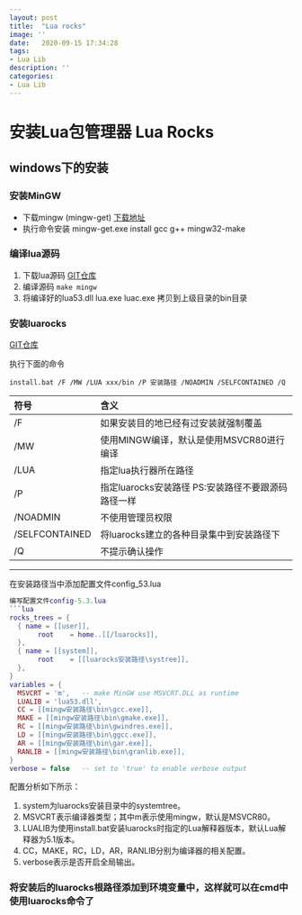 ```yaml
---
layout: post
title:  "Lua rocks"
image: ''
date:   2020-09-15 17:34:28
tags:
- Lua Lib
description: ''
categories: 
- Lua Lib
---
```

# 安装Lua包管理器 Lua Rocks


## windows下的安装
### 安装MinGW
* 下载mingw (mingw-get) [下载地址](https://osdn.net/projects/mingw/releases/)
* 执行命令安装 mingw-get.exe install gcc g++ mingw32-make 

### 编译lua源码
1. 下载lua源码 [GIT仓库](https://github.com/lua/lua.git)
2. 编译源码  ```make mingw```
3. 将编译好的lua53.dll lua.exe luac.exe 拷贝到上级目录的bin目录

### 安装luarocks
[GIT仓库](https://github.com/QuiQiJingFeng/luarocks.git)

执行下面的命令
```
install.bat /F /MW /LUA xxx/bin /P 安装路径 /NOADMIN /SELFCONTAINED /Q
```
符号|含义
:-|:-
/F|如果安装目的地已经有过安装就强制覆盖
/MW|使用MINGW编译，默认是使用MSVCR80进行编译
/LUA|指定lua执行器所在路径
/P|指定luarocks安装路径  PS:安装路径不要跟源码路径一样
/NOADMIN|不使用管理员权限
/SELFCONTAINED|将luarocks建立的各种目录集中到安装路径下
/Q|不提示确认操作

***
在安装路径当中添加配置文件config_53.lua
```lua
编写配置文件config-5.3.lua
```lua
rocks_trees = {
  { name = [[user]],
       root    = home..[[/luarocks]],
  },
  { name = [[system]],
       root    = [[luarocks安装路径\systree]],
  },
}
variables = {
  MSVCRT = 'm',   -- make MinGW use MSVCRT.DLL as runtime
  LUALIB = 'lua53.dll',
  CC = [[mingw安装路径\bin\gcc.exe]],
  MAKE = [[mingw安装路径\bin\gmake.exe]],
  RC = [[mingw安装路径\bin\gwindres.exe]],
  LD = [[mingw安装路径\bin\ggcc.exe]],
  AR = [[mingw安装路径\bin\gar.exe]],
  RANLIB = [[mingw安装路径\bin\granlib.exe]],
}
verbose = false   -- set to 'true' to enable verbose output
```
配置分析如下所示：
1. system为luarocks安装目录中的systemtree。
2. MSVCRT表示编译器类型；其中m表示使用mingw，默认是MSVCR80。
3. LUALIB为使用install.bat安装luarocks时指定的Lua解释器版本，默认Lua解释器为5.1版本。
4. CC，MAKE，RC，LD，AR，RANLIB分别为编译器的相关配置。
5. verbose表示是否开启全局输出。

### 将安装后的luarocks根路径添加到环境变量中，这样就可以在cmd中使用luarocks命令了
